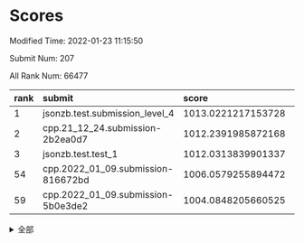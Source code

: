 # Scores

Modified Time: 2022-01-23 11:15:50

Submit Num: 207

All Rank Num: 66477

| rank |               submit               |       score        |       sigma        | pk_num |
| :--- | :--------------------------------- | :----------------- | :----------------- | :----- |
| 1    | jsonzb.test.submission_level_4     | 1013.0221217153728 | 0.8121332670547877 | 1287   |
| 2    | cpp.21_12_24.submission-2b2ea0d7   | 1012.2391985872168 | 0.7927139216983383 | 1287   |
| 3    | jsonzb.test.test_1                 | 1012.0313839901337 | 0.803906779735697  | 1283   |
| 54   | cpp.2022_01_09.submission-816672bd | 1006.0579255894472 | 0.7503401576212034 | 1287   |
| 59   | cpp.2022_01_09.submission-5b0e3de2 | 1004.0848205660525 | 0.7150742284165634 | 1281   |


<details>
<summary>全部</summary>

| rank |                 submit                 |       score        |       sigma        | pk_num |
| :--- | :------------------------------------- | :----------------- | :----------------- | :----- |
| 1    | jsonzb.test.submission_level_4         | 1013.0221217153728 | 0.8121332670547877 | 1287   |
| 2    | cpp.21_12_24.submission-2b2ea0d7       | 1012.2391985872168 | 0.7927139216983383 | 1287   |
| 3    | jsonzb.test.test_1                     | 1012.0313839901337 | 0.803906779735697  | 1283   |
| 4    | gobigger.level_3.submission_level_3_35 | 1011.6542154624515 | 0.784798787015061  | 1285   |
| 5    | gobigger.level_3.submission_level_3_15 | 1011.6146856856359 | 0.7864129497806565 | 1279   |
| 6    | gobigger.level_3.submission_level_3_49 | 1011.454605333933  | 0.7750116046255968 | 1281   |
| 7    | gobigger.level_3.submission_level_3_26 | 1011.3200252046063 | 0.7664977806189468 | 1289   |
| 8    | gobigger.level_3.submission_level_3_43 | 1011.1479715723632 | 0.7702832246541218 | 1286   |
| 9    | gobigger.level_3.submission_level_3_38 | 1011.0051804748014 | 0.7477347728947003 | 1284   |
| 10   | gobigger.level_3.submission_level_3_23 | 1010.916519784959  | 0.7773562273461918 | 1283   |
| 11   | gobigger.level_3.submission_level_3_32 | 1010.8466152472823 | 0.7741115578658637 | 1283   |
| 12   | gobigger.level_3.submission_level_3_4  | 1010.8029423625004 | 0.787523680088271  | 1288   |
| 13   | gobigger.level_3.submission_level_3_8  | 1010.7900024836345 | 0.7494889829188602 | 1283   |
| 14   | gobigger.level_3.submission_level_3_37 | 1010.7093514200944 | 0.7683209221119429 | 1283   |
| 15   | gobigger.level_3.submission_level_3_48 | 1010.6417525269914 | 0.766960651301446  | 1284   |
| 16   | gobigger.level_3.submission_level_3_29 | 1010.5586348762403 | 0.7458749348110597 | 1287   |
| 17   | gobigger.level_3.submission_level_3_6  | 1010.5212132850253 | 0.7599381453423548 | 1284   |
| 18   | gobigger.level_3.submission_level_3_22 | 1010.5133193325236 | 0.7699859407984291 | 1285   |
| 19   | gobigger.level_3.submission_level_3_41 | 1010.4670994285112 | 0.7426932935409821 | 1288   |
| 20   | gobigger.level_3.submission_level_3_10 | 1010.3298332444485 | 0.7708089349043622 | 1284   |
| 21   | gobigger.level_3.submission_level_3_36 | 1010.3163336873095 | 0.7902519872753623 | 1287   |
| 22   | gobigger.level_3.submission_level_3_44 | 1010.1703851021433 | 0.7447593311845313 | 1280   |
| 23   | gobigger.level_3.submission_level_3_47 | 1010.1601473003304 | 0.7635453777790817 | 1289   |
| 24   | gobigger.level_3.submission_level_3_34 | 1010.1563658686869 | 0.7676323208472018 | 1280   |
| 25   | gobigger.level_3.submission_level_3_21 | 1010.1257014535814 | 0.7749839278574849 | 1287   |
| 26   | gobigger.level_3.submission_level_3_31 | 1010.0854799493858 | 0.7321017422012166 | 1283   |
| 27   | gobigger.level_3.submission_level_3_12 | 1009.9372526426549 | 0.7595090785089851 | 1283   |
| 28   | gobigger.level_3.submission_level_3_20 | 1009.9228123508682 | 0.7606739875977109 | 1282   |
| 29   | gobigger.level_3.submission_level_3_5  | 1009.9118234837903 | 0.7611368619875921 | 1290   |
| 30   | gobigger.level_3.submission_level_3_9  | 1009.8717296028318 | 0.7543816845372863 | 1282   |
| 31   | gobigger.level_3.submission_level_3_16 | 1009.8151260186685 | 0.7732117521097294 | 1289   |
| 32   | gobigger.level_3.submission_level_3_45 | 1009.7967360144463 | 0.7612470426303186 | 1286   |
| 33   | gobigger.level_3.submission_level_3_13 | 1009.7109023219136 | 0.749112666967336  | 1288   |
| 34   | gobigger.level_3.submission_level_3_28 | 1009.7019051346871 | 0.7402843881867748 | 1288   |
| 35   | gobigger.level_3.submission_level_3_11 | 1009.680778283451  | 0.7409291418744866 | 1282   |
| 36   | gobigger.level_3.submission_level_3_17 | 1009.6566430001335 | 0.7528158463128235 | 1286   |
| 37   | gobigger.level_3.submission_level_3_33 | 1009.6153601981168 | 0.7778520007647427 | 1280   |
| 38   | gobigger.level_3.submission_level_3_30 | 1009.587335897767  | 0.7535145741122465 | 1287   |
| 39   | gobigger.level_3.submission_level_3_14 | 1009.5766901587572 | 0.7556303357936838 | 1285   |
| 40   | gobigger.level_3.submission_level_3_46 | 1009.5274759390627 | 0.7427538059890213 | 1287   |
| 41   | gobigger.level_3.submission_level_3_40 | 1009.5226145693374 | 0.7609860027618744 | 1283   |
| 42   | gobigger.level_3.submission_level_3_7  | 1009.4652468442504 | 0.76201259979621   | 1282   |
| 43   | gobigger.level_3.submission_level_3_24 | 1009.4544869135609 | 0.7530737007581944 | 1285   |
| 44   | gobigger.level_3.submission_level_3_39 | 1009.3550089169327 | 0.7617988778121426 | 1286   |
| 45   | gobigger.level_3.submission_level_3_18 | 1009.3160461319272 | 0.767562250477399  | 1283   |
| 46   | gobigger.level_3.submission_level_3_19 | 1009.2264132018174 | 0.7440698030519247 | 1283   |
| 47   | gobigger.level_3.submission_level_3_0  | 1008.8749619050682 | 0.7378340418584126 | 1284   |
| 48   | gobigger.level_3.submission_level_3_2  | 1008.8266770449377 | 0.7523124410354555 | 1285   |
| 49   | gobigger.level_3.submission_level_3_25 | 1008.7420026733902 | 0.7439896218841702 | 1283   |
| 50   | gobigger.level_3.submission_level_3_1  | 1008.7251661037016 | 0.7492302711601084 | 1286   |
| 51   | gobigger.level_3.submission_level_3_3  | 1008.7130700516351 | 0.7347706461195607 | 1287   |
| 52   | gobigger.level_3.submission_level_3_27 | 1008.5686480060256 | 0.7549613627019229 | 1286   |
| 53   | gobigger.level_3.submission_level_3_42 | 1008.3313032378985 | 0.7393008256330125 | 1284   |
| 54   | cpp.2022_01_09.submission-816672bd     | 1006.0579255894472 | 0.7503401576212034 | 1287   |
| 55   | gobigger.level_1.submission_level_1_12 | 1004.3613595235454 | 0.7065742348484157 | 1285   |
| 56   | gobigger.level_1.submission_level_1_7  | 1004.2392473071044 | 0.7094852360386471 | 1277   |
| 57   | gobigger.level_1.submission_level_1_11 | 1004.102068421956  | 0.7286634483050617 | 1277   |
| 58   | gobigger.level_1.submission_level_1_28 | 1004.0947860546064 | 0.7176054023140712 | 1284   |
| 59   | cpp.2022_01_09.submission-5b0e3de2     | 1004.0848205660525 | 0.7150742284165634 | 1281   |
| 60   | gobigger.level_1.submission_level_1_9  | 1004.0116872649813 | 0.7259037390892487 | 1287   |
| 61   | gobigger.level_1.submission_level_1_39 | 1003.9967240874407 | 0.7346103946754651 | 1286   |
| 62   | gobigger.level_1.submission_level_1_23 | 1003.99424134931   | 0.7176371552690011 | 1284   |
| 63   | gobigger.level_1.submission_level_1_43 | 1003.9693611068044 | 0.7039344230162808 | 1289   |
| 64   | gobigger.level_1.submission_level_1_24 | 1003.9130840817571 | 0.70782947411482   | 1285   |
| 65   | gobigger.level_1.submission_level_1_3  | 1003.9018578345082 | 0.7248146995706002 | 1287   |
| 66   | gobigger.level_1.submission_level_1_48 | 1003.7941944526234 | 0.7166748485984763 | 1287   |
| 67   | gobigger.level_1.submission_level_1_35 | 1003.7460507575571 | 0.7146369206283212 | 1284   |
| 68   | gobigger.level_1.submission_level_1_21 | 1003.6815997677813 | 0.7166036729403746 | 1291   |
| 69   | gobigger.level_1.submission_level_1_10 | 1003.6748991387298 | 0.7143287962217102 | 1285   |
| 70   | gobigger.level_1.submission_level_1_29 | 1003.6677716843805 | 0.7187968044384119 | 1284   |
| 71   | gobigger.level_1.submission_level_1_20 | 1003.4615753224242 | 0.7165021855420659 | 1285   |
| 72   | gobigger.level_1.submission_level_1_14 | 1003.4549365563582 | 0.7312712794683746 | 1289   |
| 73   | gobigger.level_1.submission_level_1_5  | 1003.4409801283065 | 0.7172771823075277 | 1287   |
| 74   | gobigger.level_1.submission_level_1_26 | 1003.3540152608631 | 0.7189799661443875 | 1286   |
| 75   | gobigger.level_1.submission_level_1_32 | 1003.3183814671099 | 0.7084051759413447 | 1282   |
| 76   | gobigger.level_1.submission_level_1_6  | 1003.3098479157197 | 0.708824558570782  | 1285   |
| 77   | gobigger.level_1.submission_level_1_42 | 1003.2942982690415 | 0.7163837752604553 | 1286   |
| 78   | gobigger.level_1.submission_level_1_31 | 1003.2622574073988 | 0.7103350723661238 | 1283   |
| 79   | gobigger.level_1.submission_level_1_40 | 1003.2573041877891 | 0.7090338256674432 | 1287   |
| 80   | gobigger.level_1.submission_level_1_17 | 1003.1543398718521 | 0.7154483332046675 | 1284   |
| 81   | gobigger.level_1.submission_level_1_36 | 1003.1294438628644 | 0.7161954720665367 | 1287   |
| 82   | gobigger.level_1.submission_level_1_13 | 1003.0994662849989 | 0.7179941266672465 | 1284   |
| 83   | gobigger.level_1.submission_level_1_1  | 1003.0982168461093 | 0.7218185984627801 | 1284   |
| 84   | gobigger.level_1.submission_level_1_38 | 1003.0939761910889 | 0.7138582979112852 | 1285   |
| 85   | gobigger.level_1.submission_level_1_47 | 1003.0895617256457 | 0.7149110164063381 | 1290   |
| 86   | gobigger.level_1.submission_level_1_45 | 1003.0858668465437 | 0.7161391317035115 | 1284   |
| 87   | gobigger.level_1.submission_level_1_44 | 1003.0848795000569 | 0.7135673041164999 | 1287   |
| 88   | gobigger.level_1.submission_level_1_2  | 1003.0774378878458 | 0.7137979286060522 | 1281   |
| 89   | gobigger.level_1.submission_level_1_30 | 1002.9662506288206 | 0.7140455230108511 | 1284   |
| 90   | gobigger.level_1.submission_level_1_46 | 1002.9644029471691 | 0.7183502269355603 | 1287   |
| 91   | gobigger.level_1.submission_level_1_25 | 1002.9627404718551 | 0.7203358502199027 | 1290   |
| 92   | gobigger.level_1.submission_level_1_33 | 1002.8776180242132 | 0.711574340531079  | 1283   |
| 93   | gobigger.level_1.submission_level_1_18 | 1002.8598832545524 | 0.7095290489748978 | 1288   |
| 94   | gobigger.level_1.submission_level_1_15 | 1002.8352179098497 | 0.6967415403101246 | 1285   |
| 95   | gobigger.level_1.submission_level_1_19 | 1002.7006045400094 | 0.7062677441399601 | 1282   |
| 96   | gobigger.level_1.submission_level_1_16 | 1002.6680670375661 | 0.7191352247843106 | 1290   |
| 97   | gobigger.level_1.submission_level_1_27 | 1002.5832319447672 | 0.7040506716982879 | 1284   |
| 98   | gobigger.level_1.submission_level_1_41 | 1002.5200273050141 | 0.7126389544256412 | 1287   |
| 99   | gobigger.level_1.submission_level_1_34 | 1002.4062041934    | 0.7278814954519182 | 1287   |
| 100  | gobigger.level_1.submission_level_1_22 | 1002.3499023710394 | 0.7141392973883082 | 1285   |
| 101  | gobigger.level_1.submission_level_1_37 | 1002.2997677122529 | 0.7127350449391391 | 1286   |
| 102  | gobigger.level_1.submission_level_1_49 | 1002.2764447751578 | 0.7082267949334088 | 1285   |
| 103  | gobigger.level_1.submission_level_1_4  | 1002.2504425481977 | 0.7165817671246423 | 1282   |
| 104  | gobigger.level_1.submission_level_1_8  | 1002.1406909450385 | 0.7074085804673056 | 1280   |
| 105  | gobigger.level_1.submission_level_1_0  | 1002.0998750485505 | 0.6943579171679787 | 1282   |
| 106  | gobigger.random.submission_random_36   | 997.0555172508749  | 0.7188148559487912 | 1280   |
| 107  | gobigger.random.submission_random_27   | 996.9781491850181  | 0.7015608697927015 | 1285   |
| 108  | gobigger.random.submission_random_4    | 996.938598616446   | 0.7122081355327519 | 1284   |
| 109  | gobigger.random.submission_random_40   | 996.813123451689   | 0.7078386638112459 | 1287   |
| 110  | gobigger.random.submission_random_13   | 996.6792389542506  | 0.7208376243263201 | 1279   |
| 111  | gobigger.random.submission_random_33   | 996.6713425272416  | 0.7145635444417145 | 1279   |
| 112  | gobigger.random.submission_random_28   | 996.5059806479364  | 0.7229465380022136 | 1282   |
| 113  | gobigger.random.submission_random_45   | 996.4637787897486  | 0.7165017007958108 | 1289   |
| 114  | gobigger.random.submission_random_5    | 996.4105672575067  | 0.7071481071037535 | 1286   |
| 115  | gobigger.random.submission_random_1    | 996.3826202675848  | 0.7100356832428001 | 1282   |
| 116  | gobigger.random.submission_random_22   | 996.3065478870062  | 0.7027703598589117 | 1283   |
| 117  | gobigger.random.submission_random_35   | 996.270353682276   | 0.7167852680852183 | 1286   |
| 118  | gobigger.random.submission_random_42   | 996.2491164180551  | 0.7050328750739623 | 1287   |
| 119  | gobigger.random.submission_random_16   | 996.1788041760209  | 0.7255605142548733 | 1285   |
| 120  | gobigger.random.submission_random_46   | 996.1734853460473  | 0.713123309824077  | 1283   |
| 121  | gobigger.random.submission_random_37   | 996.1673594515833  | 0.72726524783465   | 1285   |
| 122  | gobigger.random.submission_random_47   | 996.1593932160192  | 0.7070373486971346 | 1289   |
| 123  | gobigger.random.submission_random_30   | 996.1319361002812  | 0.7147884858489989 | 1284   |
| 124  | gobigger.random.submission_random_9    | 996.1299655528513  | 0.7298025587285144 | 1287   |
| 125  | gobigger.random.submission_random_32   | 996.1276764031863  | 0.7017975915888582 | 1281   |
| 126  | gobigger.random.submission_random_12   | 996.1219718089769  | 0.7104041724339198 | 1285   |
| 127  | gobigger.random.submission_random_25   | 996.0339057417355  | 0.7056783274407795 | 1285   |
| 128  | gobigger.random.submission_random_10   | 995.966283160612   | 0.7107598073989926 | 1281   |
| 129  | gobigger.random.submission_random_31   | 995.9506626048078  | 0.6989419090190677 | 1285   |
| 130  | gobigger.random.submission_random_38   | 995.8461556091546  | 0.7051494058562263 | 1280   |
| 131  | gobigger.random.submission_random_44   | 995.8310515903946  | 0.720516681435012  | 1279   |
| 132  | gobigger.random.submission_random_14   | 995.7598488525033  | 0.7086227739350092 | 1283   |
| 133  | gobigger.random.submission_random_6    | 995.7382720971018  | 0.6993505520896592 | 1285   |
| 134  | gobigger.random.submission_random_3    | 995.6256844365226  | 0.7043022930146818 | 1284   |
| 135  | gobigger.random.submission_random_41   | 995.6137513884785  | 0.7095864069477256 | 1290   |
| 136  | gobigger.random.submission_random_19   | 995.6124152769365  | 0.7199786209886351 | 1280   |
| 137  | gobigger.random.submission_random_20   | 995.6063432234122  | 0.7097858703808664 | 1284   |
| 138  | gobigger.random.submission_random_43   | 995.6043262397696  | 0.7118744318603494 | 1284   |
| 139  | gobigger.random.submission_random_8    | 995.5951035199068  | 0.7249026796525505 | 1290   |
| 140  | gobigger.random.submission_random_15   | 995.5514761308342  | 0.7066795483297966 | 1285   |
| 141  | gobigger.random.submission_random_18   | 995.3981465928164  | 0.7123446950762414 | 1281   |
| 142  | gobigger.random.submission_random_29   | 995.2936258929697  | 0.7253454442030849 | 1288   |
| 143  | gobigger.random.submission_random_24   | 995.2608473695614  | 0.7209889002390906 | 1286   |
| 144  | gobigger.random.submission_random_11   | 995.182529609114   | 0.7176679485147883 | 1287   |
| 145  | gobigger.random.submission_random_23   | 995.1268619925303  | 0.7111528511360703 | 1289   |
| 146  | gobigger.random.submission_random_7    | 995.0808226199259  | 0.7084205374723901 | 1281   |
| 147  | gobigger.random.submission_random_0    | 995.0702450008805  | 0.7257806690663489 | 1284   |
| 148  | gobigger.random.submission_random_2    | 995.0538592421682  | 0.7195655287979507 | 1287   |
| 149  | gobigger.random.submission_random_48   | 995.0291574102657  | 0.706865479874144  | 1287   |
| 150  | gobigger.random.submission_random_39   | 994.9881830975635  | 0.7215536310838525 | 1284   |
| 151  | gobigger.random.submission_random_26   | 994.9273726550487  | 0.6979179199947644 | 1286   |
| 152  | gobigger.random.submission_random_21   | 994.8675674428725  | 0.7214707874345425 | 1284   |
| 153  | gobigger.random.submission_random_17   | 994.8444085288626  | 0.7240055565839878 | 1282   |
| 154  | gobigger.random.submission_random_34   | 994.7424039956071  | 0.7235168610148855 | 1285   |
| 155  | gobigger.random.submission_random_49   | 993.7895381075808  | 0.7114119040445033 | 1287   |
| 156  | gobigger.level_2.submission_level_2_17 | 993.5256277760043  | 0.72879015620176   | 1284   |
| 157  | gobigger.level_2.submission_level_2_34 | 993.3671682245518  | 0.7284905178613114 | 1282   |
| 158  | gobigger.level_2.submission_level_2_32 | 993.3289111778072  | 0.7438727403491535 | 1281   |
| 159  | gobigger.level_2.submission_level_2_0  | 993.2908422321046  | 0.7414622003576926 | 1282   |
| 160  | gobigger.level_2.submission_level_2_2  | 993.2177816862568  | 0.7407852172456344 | 1284   |
| 161  | gobigger.level_2.submission_level_2_5  | 993.2067271091219  | 0.7316562160203618 | 1284   |
| 162  | gobigger.level_2.submission_level_2_25 | 993.1932279169273  | 0.7323979392652347 | 1279   |
| 163  | gobigger.level_2.submission_level_2_12 | 993.1884088117188  | 0.73577060554745   | 1286   |
| 164  | gobigger.level_2.submission_level_2_46 | 993.1331866987654  | 0.7295504916151969 | 1288   |
| 165  | gobigger.level_2.submission_level_2_20 | 993.0516443017896  | 0.740633267640081  | 1286   |
| 166  | gobigger.level_2.submission_level_2_26 | 992.8736758557433  | 0.7339470980764018 | 1289   |
| 167  | gobigger.level_2.submission_level_2_38 | 992.8128499451499  | 0.7375607696281955 | 1281   |
| 168  | gobigger.level_2.submission_level_2_13 | 992.5267630785949  | 0.7197365928167174 | 1285   |
| 169  | gobigger.level_2.submission_level_2_49 | 992.4912049755934  | 0.7405957654773442 | 1282   |
| 170  | gobigger.level_2.submission_level_2_14 | 992.4135756787588  | 0.7307447844593127 | 1287   |
| 171  | gobigger.level_2.submission_level_2_16 | 992.4005221423644  | 0.7281442147717575 | 1281   |
| 172  | gobigger.level_2.submission_level_2_21 | 992.3799084068994  | 0.7554882439610391 | 1280   |
| 173  | gobigger.level_2.submission_level_2_3  | 992.3136876262963  | 0.7337617813561003 | 1281   |
| 174  | gobigger.level_2.submission_level_2_30 | 992.2732810479049  | 0.7424443210029279 | 1287   |
| 175  | gobigger.level_2.submission_level_2_48 | 992.1594268186353  | 0.7529015508583273 | 1285   |
| 176  | gobigger.level_2.submission_level_2_39 | 992.0810333055598  | 0.7443255027571695 | 1289   |
| 177  | gobigger.level_2.submission_level_2_18 | 992.0689974388586  | 0.7431198856103598 | 1280   |
| 178  | gobigger.level_2.submission_level_2_22 | 992.0100162054047  | 0.7454732233596916 | 1289   |
| 179  | gobigger.level_2.submission_level_2_24 | 991.9719467922278  | 0.7604950393995885 | 1287   |
| 180  | gobigger.level_2.submission_level_2_36 | 991.9710376258182  | 0.7507410810338881 | 1290   |
| 181  | gobigger.level_2.submission_level_2_7  | 991.9323079190248  | 0.7433711833040753 | 1285   |
| 182  | gobigger.level_2.submission_level_2_31 | 991.9130218242826  | 0.7396842579206044 | 1286   |
| 183  | gobigger.level_2.submission_level_2_37 | 991.8797436372338  | 0.7333015002513991 | 1287   |
| 184  | gobigger.level_2.submission_level_2_28 | 991.8443328634893  | 0.7479223377666288 | 1284   |
| 185  | gobigger.level_2.submission_level_2_35 | 991.7689452860474  | 0.7591692118767854 | 1286   |
| 186  | gobigger.level_2.submission_level_2_1  | 991.7281302857975  | 0.7462100053741996 | 1286   |
| 187  | gobigger.level_2.submission_level_2_8  | 991.716402270278   | 0.7586100786117673 | 1285   |
| 188  | gobigger.level_2.submission_level_2_40 | 991.7129521554555  | 0.7472147533397527 | 1283   |
| 189  | gobigger.level_2.submission_level_2_23 | 991.5944451445009  | 0.7513565638606369 | 1287   |
| 190  | gobigger.level_2.submission_level_2_47 | 991.5866568958168  | 0.746054523586672  | 1282   |
| 191  | gobigger.level_2.submission_level_2_44 | 991.5725989526977  | 0.7445967025750346 | 1287   |
| 192  | gobigger.level_2.submission_level_2_42 | 991.4877355243488  | 0.7444750281873161 | 1283   |
| 193  | gobigger.level_2.submission_level_2_45 | 991.4648298589975  | 0.7436426871028771 | 1282   |
| 194  | gobigger.level_2.submission_level_2_11 | 991.432537787042   | 0.7643344047257735 | 1284   |
| 195  | gobigger.level_2.submission_level_2_10 | 991.3765894000265  | 0.7345008479723432 | 1284   |
| 196  | gobigger.level_2.submission_level_2_43 | 991.3578795107895  | 0.7385480861000079 | 1285   |
| 197  | gobigger.level_2.submission_level_2_27 | 991.3406030426761  | 0.7416455254643017 | 1282   |
| 198  | gobigger.level_2.submission_level_2_15 | 991.2697394533483  | 0.7654745861005525 | 1278   |
| 199  | gobigger.level_2.submission_level_2_41 | 991.2586095005496  | 0.7385630206616985 | 1283   |
| 200  | gobigger.level_2.submission_level_2_9  | 991.1809925450909  | 0.7437013234175637 | 1283   |
| 201  | gobigger.level_2.submission_level_2_4  | 991.0555077529118  | 0.7622100290870903 | 1285   |
| 202  | gobigger.level_2.submission_level_2_19 | 990.9558087890575  | 0.7826912397544081 | 1286   |
| 203  | gobigger.level_2.submission_level_2_6  | 990.7712137907796  | 0.7535376388178784 | 1284   |
| 204  | gobigger.level_2.submission_level_2_29 | 990.6475363596244  | 0.772843945737046  | 1279   |
| 205  | gobigger.level_2.submission_level_2_33 | 990.6447177687348  | 0.7680177031321945 | 1285   |
| 206  | gobigger.none.submission_none_1        | 977.5854848883624  | 1.3857753967517998 | 1284   |
| 207  | gobigger.none.submission_none_0        | 975.9530466550119  | 1.4546075116688726 | 1282   |

</details>